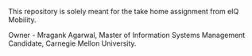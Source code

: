 This repository is solely meant for the take home assignment from eIQ Mobility.

Owner - Mragank Agarwal, Master of Information Systems Management Candidate, Carnegie Mellon University.
